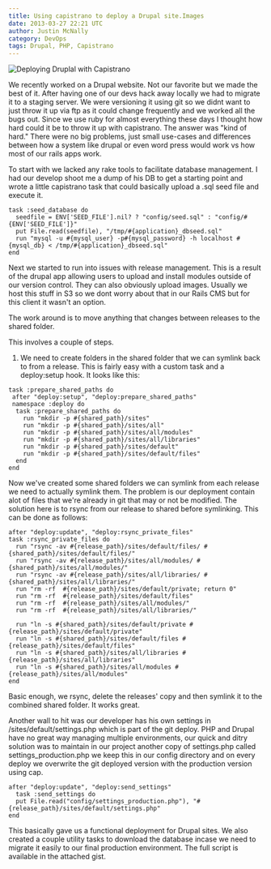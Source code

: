 ```yaml
---
title: Using capistrano to deploy a Drupal site.Images
date: 2013-03-27 22:21 UTC
author: Justin McNally
category: DevOps
tags: Drupal, PHP, Capistrano
---
```


![Deploying Druplal with Capistrano](http://cl.ly/Zi0H/Screen_Shot_2013-03-27_at_8.09.24_PM.png)

We recently worked on a Drupal website. Not our favorite but we made the best of it. After having one of our devs hack away locally we had to migrate it to a staging server. We were versioning it using git so we didnt want to just throw it up via ftp as it could change frequently and we worked all the bugs out. Since we use ruby for almost everything these days I thought how hard could it be to throw it up with capistrano. The answer was "kind of hard." There were no big problems, just small use-cases and differences between how a system like drupal or even word press would work vs how most of our rails apps work.

To start with we lacked any rake tools to facilitate database management. I had our develop shoot me a dump of his DB to get a starting point and wrote a little capistrano task that could basically upload a .sql seed file and execute it.

```
task :seed_database do
  seedfile = ENV['SEED_FILE'].nil? ? "config/seed.sql" : "config/#{ENV['SEED_FILE']}"
  put File.read(seedfile), "/tmp/#{application}_dbseed.sql"
  run "mysql -u #{mysql_user} -p#{mysql_password} -h localhost #{mysql_db} < /tmp/#{application}_dbseed.sql"
end
```

Next we started to run into issues with release management. This is a result of the drupal app allowing users to upload and install modules outside of our version control. They can also obviously upload images. Usually we host this stuff in S3 so we dont worry about that in our Rails CMS but for this client it wasn't an option.

The work around is to move anything that changes between releases to the shared folder.

This involves a couple of steps.

1) We need to create folders in the shared folder that we can symlink back to from a release. This is fairly easy with a custom task and a deploy:setup hook. It looks like this:

```
task :prepare_shared_paths do
 after "deploy:setup", "deploy:prepare_shared_paths"
 namespace :deploy do
  task :prepare_shared_paths do
    run "mkdir -p #{shared_path}/sites"
    run "mkdir -p #{shared_path}/sites/all"
    run "mkdir -p #{shared_path}/sites/all/modules"
    run "mkdir -p #{shared_path}/sites/all/libraries"
    run "mkdir -p #{shared_path}/sites/default"
    run "mkdir -p #{shared_path}/sites/default/files"
  end
end
```

Now we've created some shared folders we can symlink from each release we need to actually symlink them. The problem is our deployment contain alot of files that we're already in git that may or not be modified. The solution here is to rsync from our release to shared before symlinking. This can be done as follows:

```
after "deploy:update", "deploy:rsync_private_files"  
task :rsync_private_files do
  run "rsync -av #{release_path}/sites/default/files/ #{shared_path}/sites/default/files/"
  run "rsync -av #{release_path}/sites/all/modules/ #{shared_path}/sites/all/modules/"
  run "rsync -av #{release_path}/sites/all/libraries/ #{shared_path}/sites/all/libraries/"
  run "rm -rf  #{release_path}/sites/default/private; return 0"
  run "rm -rf  #{release_path}/sites/default/files"
  run "rm -rf  #{release_path}/sites/all/modules/"
  run "rm -rf  #{release_path}/sites/all/libraries/"

  run "ln -s #{shared_path}/sites/default/private #{release_path}/sites/default/private"
  run "ln -s #{shared_path}/sites/default/files #{release_path}/sites/default/files"
  run "ln -s #{shared_path}/sites/all/libraries #{release_path}/sites/all/libraries"
  run "ln -s #{shared_path}/sites/all/modules #{release_path}/sites/all/modules"
end
```

Basic enough, we rsync, delete the releases' copy and then symlink it to the combined shared folder. It works great.

Another wall to hit was our developer has his own settings in /sites/default/settings.php which is part of the git deploy. PHP and Drupal have no great way managing multiple environments, our quick and ditry solution was to maintain in our project another copy of settings.php called settings_production.php we keep this in our config directory and on every deploy we overwrite the git deployed version with the production version using cap.

```
after "deploy:update", "deploy:send_settings"
  task :send_settings do
  put File.read("config/settings_production.php"), "#{release_path}/sites/default/settings.php"
end
```

This basically gave us a functional deployment for Drupal sites. We also created a couple utility tasks to download the database incase we need to migrate it easily to our final production environment. The full script is available in the attached gist.